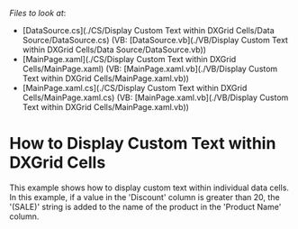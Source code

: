 <!-- default file list -->
*Files to look at*:

* [DataSource.cs](./CS/Display Custom Text within DXGrid Cells/Data Source/DataSource.cs) (VB: [DataSource.vb](./VB/Display Custom Text within DXGrid Cells/Data Source/DataSource.vb))
* [MainPage.xaml](./CS/Display Custom Text within DXGrid Cells/MainPage.xaml) (VB: [MainPage.xaml.vb](./VB/Display Custom Text within DXGrid Cells/MainPage.xaml.vb))
* [MainPage.xaml.cs](./CS/Display Custom Text within DXGrid Cells/MainPage.xaml.cs) (VB: [MainPage.xaml.vb](./VB/Display Custom Text within DXGrid Cells/MainPage.xaml.vb))
<!-- default file list end -->
# How to Display Custom Text within DXGrid Cells


<p>This example shows how to display custom text within individual data cells. In this example, if a value in the 'Discount' column is greater than 20, the '(SALE)' string is added to the name of the product in the 'Product Name' column.</p>

<br/>


